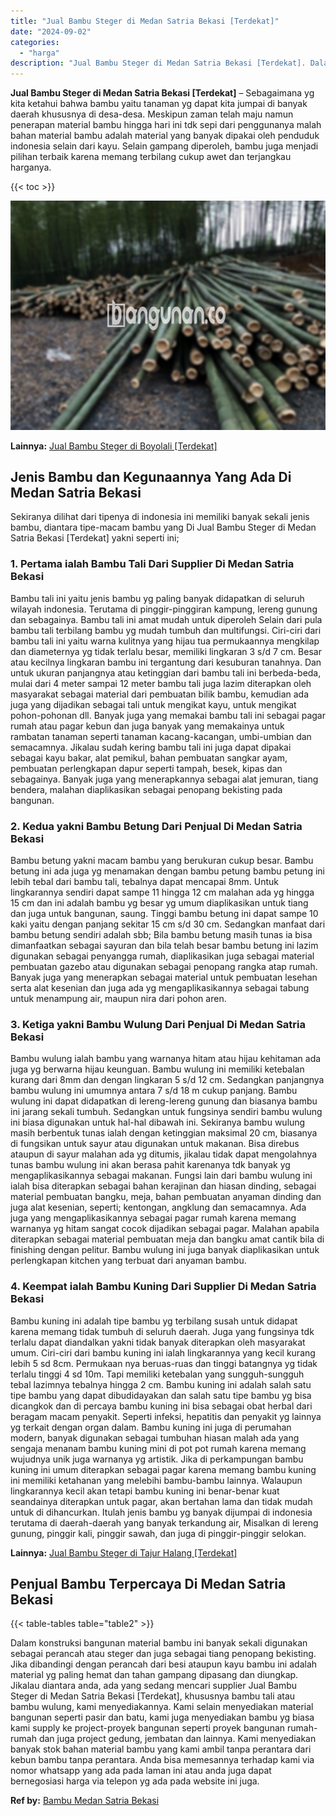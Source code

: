 ```yaml
---
title: "Jual Bambu Steger di Medan Satria Bekasi [Terdekat]"
date: "2024-09-02"
categories: 
  - "harga"
description: "Jual Bambu Steger di Medan Satria Bekasi [Terdekat]. Dalam konstruksi bangunan material bambu ini banyak sekali digunakan sebagai perancah atau steger dan ju..."
---
```


**Jual Bambu Steger di Medan Satria Bekasi \[Terdekat\]** – Sebagaimana yg kita ketahui bahwa bambu yaitu tanaman yg dapat kita jumpai di banyak daerah khususnya di desa-desa. Meskipun zaman telah maju namun penerapan material bambu hingga hari ini tdk sepi dari penggunanya malah bahan material bambu adalah material yang banyak dipakai oleh penduduk indonesia selain dari kayu. Selain gampang diperoleh, bambu juga menjadi pilihan terbaik karena memang terbilang cukup awet dan terjangkau harganya.

{{< toc >}}

![Jual Bambu Steger di Medan Satria Bekasi [Terdekat]](/images/jual-bambu-tali-38.png)

**Lainnya:** [Jual Bambu Steger di Boyolali \[Terdekat\]](https://bambu.bangunan.co/jual-bambu-steger-di-boyolali-terdekat/)

## Jenis Bambu dan Kegunaannya Yang Ada Di Medan Satria Bekasi

Sekiranya dilihat dari tipenya di indonesia ini memiliki banyak sekali jenis bambu, diantara tipe-macam bambu yang Di Jual Bambu Steger di Medan Satria Bekasi \[Terdekat\] yakni seperti ini;

### 1\. Pertama ialah Bambu Tali Dari Supplier Di Medan Satria Bekasi

Bambu tali ini yaitu jenis bambu yg paling banyak didapatkan di seluruh wilayah indonesia. Terutama di pinggir-pinggiran kampung, lereng gunung dan sebagainya. Bambu tali ini amat mudah untuk diperoleh Selain dari pula bambu tali terbilang bambu yg mudah tumbuh dan multifungsi. Ciri-ciri dari bambu tali ini yaitu warna kulitnya yang hijau tua permukaannya mengkilap dan diameternya yg tidak terlalu besar, memiliki lingkaran 3 s/d 7 cm. Besar atau kecilnya lingkaran bambu ini tergantung dari kesuburan tanahnya. Dan untuk ukuran panjangnya atau ketinggian dari bambu tali ini berbeda-beda, mulai dari 4 meter sampai 12 meter bambu tali juga lazim diterapkan oleh masyarakat sebagai material dari pembuatan bilik bambu, kemudian ada juga yang dijadikan sebagai tali untuk mengikat kayu, untuk mengikat pohon-pohonan dll. Banyak juga yang memakai bambu tali ini sebagai pagar rumah atau pagar kebun dan juga banyak yang memakainya untuk rambatan tanaman seperti tanaman kacang-kacangan, umbi-umbian dan semacamnya. Jikalau sudah kering bambu tali ini juga dapat dipakai sebagai kayu bakar, alat pemikul, bahan pembuatan sangkar ayam, pembuatan perlengkapan dapur seperti tampah, besek, kipas dan sebagainya. Banyak juga yang menerapkannya sebagai alat jemuran, tiang bendera, malahan diaplikasikan sebagai penopang bekisting pada bangunan.

### 2\. Kedua yakni Bambu Betung Dari Penjual Di Medan Satria Bekasi

Bambu betung yakni macam bambu yang berukuran cukup besar. Bambu betung ini ada juga yg menamakan dengan bambu petung bambu petung ini lebih tebal dari bambu tali, tebalnya dapat mencapai 8mm. Untuk lingkarannya sendiri dapat sampe 11 hingga 12 cm malahan ada yg hingga 15 cm dan ini adalah bambu yg besar yg umum diaplikasikan untuk tiang dan juga untuk bangunan, saung. Tinggi bambu betung ini dapat sampe 10 kaki yaitu dengan panjang sekitar 15 cm s/d 30 cm. Sedangkan manfaat dari bambu betung sendiri adalah sbb; Bila bambu betung masih tunas ia bisa dimanfaatkan sebagai sayuran dan bila telah besar bambu betung ini lazim digunakan sebagai penyangga rumah, diaplikasikan juga sebagai material pembuatan gazebo atau digunakan sebagai penopang rangka atap rumah. Banyak juga yang menerapkan sebagai material untuk pembuatan lesehan serta alat kesenian dan juga ada yg mengaplikasikannya sebagai tabung untuk menampung air, maupun nira dari pohon aren.

### 3\. Ketiga yakni Bambu Wulung Dari Penjual Di Medan Satria Bekasi

Bambu wulung ialah bambu yang warnanya hitam atau hijau kehitaman ada juga yg berwarna hijau keunguan. Bambu wulung ini memiliki ketebalan kurang dari 8mm dan dengan lingkaran 5 s/d 12 cm. Sedangkan panjangnya bambu wulung ini umumnya antara 7 s/d 18 m cukup panjang. Bambu wulung ini dapat didapatkan di lereng-lereng gunung dan biasanya bambu ini jarang sekali tumbuh. Sedangkan untuk fungsinya sendiri bambu wulung ini biasa digunakan untuk hal-hal dibawah ini. Sekiranya bambu wulung masih berbentuk tunas ialah dengan ketinggian maksimal 20 cm, biasanya di fungsikan untuk sayur atau digunakan untuk makanan. Bisa direbus ataupun di sayur malahan ada yg ditumis, jikalau tidak dapat mengolahnya tunas bambu wulung ini akan berasa pahit karenanya tdk banyak yg mengaplikasikannya sebagai makanan. Fungsi lain dari bambu wulung ini ialah bisa diterapkan sebagai bahan kerajinan dan hiasan dinding, sebagai material pembuatan bangku, meja, bahan pembuatan anyaman dinding dan juga alat kesenian, seperti; kentongan, angklung dan semacamnya. Ada juga yang mengaplikasikannya sebagai pagar rumah karena memang warnanya yg hitam sangat cocok dijadikan sebagai pagar. Malahan apabila diterapkan sebagai material pembuatan meja dan bangku amat cantik bila di finishing dengan pelitur. Bambu wulung ini juga banyak diaplikasikan untuk perlengkapan kitchen yang terbuat dari anyaman bambu.

### 4\. Keempat ialah Bambu Kuning Dari Supplier Di Medan Satria Bekasi

Bambu kuning ini adalah tipe bambu yg terbilang susah untuk didapat karena memang tidak tumbuh di seluruh daerah. Juga yang fungsinya tdk terlalu dapat diandalkan yakni tidak banyak diterapkan oleh masyarakat umum. Ciri-ciri dari bambu kuning ini ialah lingkarannya yang kecil kurang lebih 5 sd 8cm. Permukaan nya beruas-ruas dan tinggi batangnya yg tidak terlalu tinggi 4 sd 10m. Tapi memiliki ketebalan yang sungguh-sungguh tebal lazimnya tebalnya hingga 2 cm. Bambu kuning ini adalah salah satu tipe bambu yang dapat dibudidayakan dan salah satu tipe bambu yg bisa dicangkok dan di percaya bambu kuning ini bisa sebagai obat herbal dari beragam macam penyakit. Seperti infeksi, hepatitis dan penyakit yg lainnya yg terkait dengan organ dalam. Bambu kuning ini juga di perumahan modern, banyak digunakan sebagai tumbuhan hiasan malah ada yang sengaja menanam bambu kuning mini di pot pot rumah karena memang wujudnya unik juga warnanya yg artistik. Jika di perkampungan bambu kuning ini umum diterapkan sebagai pagar karena memang bambu kuning ini memiliki ketahanan yang melebihi bambu-bambu lainnya. Walaupun lingkarannya kecil akan tetapi bambu kuning ini benar-benar kuat seandainya diterapkan untuk pagar, akan bertahan lama dan tidak mudah untuk di dihancurkan. Itulah jenis bambu yg banyak dijumpai di indonesia terutama di daerah-daerah yang banyak terkandung air, Misalkan di lereng gunung, pinggir kali, pinggir sawah, dan juga di pinggir-pinggir selokan.

**Lainnya:** [Jual Bambu Steger di Tajur Halang \[Terdekat\]](https://bambu.bangunan.co/jual-bambu-steger-di-tajur-halang-terdekat/)

## Penjual Bambu Terpercaya Di Medan Satria Bekasi

{{< table-tables table="table2" >}}

Dalam konstruksi bangunan material bambu ini banyak sekali digunakan sebagai perancah atau steger dan juga sebagai tiang penopang bekisting. Jika dibandingi dengan perancah dari besi ataupun kayu bambu ini adalah material yg paling hemat dan tahan gampang dipasang dan diungkap. Jikalau diantara anda, ada yang sedang mencari supplier Jual Bambu Steger di Medan Satria Bekasi \[Terdekat\], khususnya bambu tali atau bambu wulung, kami menyediakannya. Kami selain menyediakan material bangunan seperti pasir dan batu, kami juga menyediakan bambu yg biasa kami supply ke project-proyek bangunan seperti proyek bangunan rumah-rumah dan juga project gedung, jembatan dan lainnya. Kami menyediakan banyak stok bahan material bambu yang kami ambil tanpa perantara dari kebun bambu tanpa perantara. Anda bisa memesannya terhadap kami via nomor whatsapp yang ada pada laman ini atau anda juga dapat bernegosiasi harga via telepon yg ada pada website ini juga.

**Ref by:** [Bambu Medan Satria Bekasi](https://id.wikipedia.org/wiki/Bambu)
